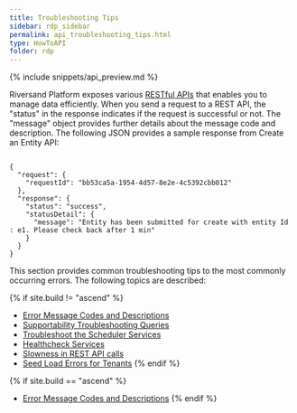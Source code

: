 ```yaml
---
title: Troubleshooting Tips
sidebar: rdp_sidebar
permalink: api_troubleshooting_tips.html
type: HowToAPI
folder: rdp
---
```


{% include snippets/api_preview.md %}

Riversand Platform exposes various [RESTful APIs](api_getting_started.html) that enables you to manage data efficiently. When you send a request to a REST API, the "status" in the response indicates if the request is successful or not. The "message" object provides further details about the message code and description. The following JSON provides a sample response from Create an Entity API:

<pre><code>
{
  "request": {
    "requestId": "bb53ca5a-1954-4d57-8e2e-4c5392cbb012"
  },
  "response": {
    "status": "success",
    "statusDetail": {
      "message": "Entity has been submitted for create with entity Id : e1. Please check back after 1 min"
    }
  }
}
</code></pre>

This section provides common troubleshooting tips to the most commonly occurring errors. The following topics are described:

{% if site.build != "ascend" %}
* [Error Message Codes and Descriptions](api_troubleshooting_msg_codes.html)
* [Supportability Troubleshooting Queries](api_troubleshooting_queries.html)
* [Troubleshoot the Scheduler Services](api_troubleshoot_sch.html)
* [Healthcheck Services](api_troubleshooting_healthcheck.html)
* [Slowness in REST API calls](api_troubleshooting_rest_api_calls_being_slow.html)
* [Seed Load Errors for Tenants](api_troubleshooting_seed_load_errors_for_tenants.html)
{% endif %}

{% if site.build == "ascend" %}
* [Error Message Codes and Descriptions](api_troubleshooting_msg_codes.html)
{% endif %}